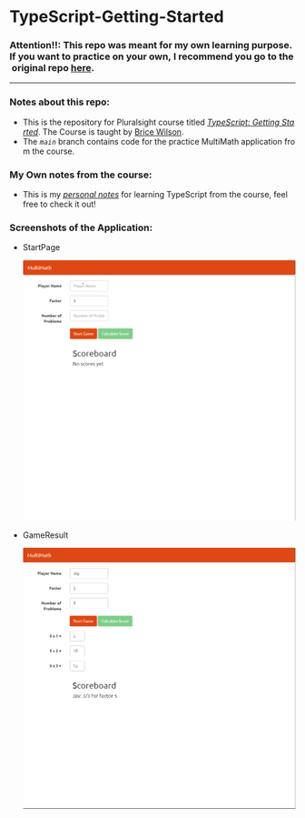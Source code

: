 # TypeScript-Getting-Started

### Attention!!: This repo was meant for my own learning purpose. If you want to practice on your own, I recommend you go to the original repo [here](https://github.com/bricewilson/TypeScript-Getting-Started/).

---

### Notes about this repo:

- This is the repository for Pluralsight course titled *[TypeScript: Getting Started](https://app.pluralsight.com/library/courses/typescript-getting-started/table-of-contents)*. The Course is taught by [Brice Wilson](https://github.com/bricewilson).
- The *`main`* branch contains code for the practice MultiMath application from the course.

### My Own notes from the course:

- This is my [*personal notes*](https://github.com/jayzhou125/TypeScript-Getting-Started/tree/main/Personal%20Notes) for learning TypeScript from the course, feel free to check it out! 

### Screenshots of the Application:
- StartPage

    ![startpage](./PersonalNotes/screenshots/Multimath1.png)

- GameResult
    
    ![gameresult](./PersonalNotes/screenshots/Multimath2.png)
